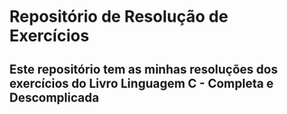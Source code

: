 # Repositório de Resolução de Exercícios

## Este repositório tem as minhas resoluções dos exercícios do Livro Linguagem C - Completa e Descomplicada
